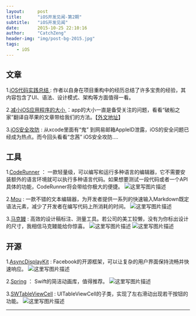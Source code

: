 ```yaml
---
layout:     post
title:      "iOS开发见闻-第2期"
subtitle:   "iOS开发见闻"
date:       2015-10-25 22:10:16
author:     "CatchZeng"
header-img: "img/post-bg-2015.jpg"
tags:
    - iOS
---
```


## 文章
1.[iOS代码实践总结 ](http://blog.csdn.net/colorapp/article/details/48597267) : 作者以自身在项目重构中的经历总结了许多宝贵的经验，其内容包含了UI、语法、设计模式、架构等方面值得一看。

2.[减小iOS应用程序的大小 ](http://beyondvincent.com/2014/03/24/2014-03-20-reducing-the-size-of-my-app/) ：app的大小一直是备受关注的问题，看看“破船之家”翻译自苹果的文章带给我们的方法。【[外文地址](https://developer.apple.com/library/ios/qa/qa1795/_index.html#//apple_ref/doc/uid/DTS40014195)】

3.[iOS安全攻防](http://blog.csdn.net/yiyaaixuexi/article/details/8288077) : 从xcode里面有“鬼” 到网易邮箱AppleID泄露，iOS的安全问题已经成为热点。而今回头看看“念茜” iOS安全攻防....



## 工具
1.[CodeRunner](http://www.douban.com/subject/11627846/) ： 一款轻量级，可以编写和运行多种语言的编辑器，它不需要安装额外的语言环境就可以执行多种语言代码。如果想要测试一段代码或者一个API具体的功能，CodeRunner将会带给你极大的便捷。
![这里写图片描述](http://a1.mzstatic.com/us/r30/Purple/v4/47/15/e3/4715e3e5-1332-c590-cc3d-81f8d88edaa6/screen800x500.jpeg)

2.[Mou](http://25.io/mou/) : 一款不错的文本编辑器，为开发者提供一系列的快速输入Markdown既定语法元素，减少了开发者在编写代码上所消耗的时间。
![这里写图片描述](http://25.io/mou/img/1@2x.png)

3.[马克鳗](http://www.getmarkman.com/) : 高效的设计稿标注、测量工具。若公司的美工较懒，没有为你标出设计的尺寸，我相信马克鳗能给你惊喜。
![这里写图片描述](http://www.getmarkman.com/static/img/marks/length.gif) ![这里写图片描述](http://www.getmarkman.com/static/img/marks/rect.gif)


## 开源
1.[AsyncDisplayKit](https://github.com/facebook/AsyncDisplayKit) : Facebook的开源框架，可以让复杂的用户界面保持流畅并快速响应。
![这里写图片描述](https://github.com/facebook/AsyncDisplayKit/raw/master/docs/assets/node-view-layer.png)


2.[Spring](https://github.com/MengTo/Spring) ： Swift的简洁动画库，值得推荐。
![这里写图片描述](https://camo.githubusercontent.com/96d7892bf2ea4da272e8ae6b45842f60ebb70933/687474703a2f2f636c2e6c792f696d6167652f3234316f30473147335333362f646f776e6c6f61642f737072696e6773657475702e6a7067)


3.[SWTableViewCell](https://github.com/CEWendel/SWTableViewCell) : UITableViewCell的子类，实现了左右滑动出现若干按钮的功能。
![这里写图片描述](https://camo.githubusercontent.com/c138fcd3df24ae1d91f8bf6feb51a1cf111606a4/687474703a2f2f692e696d6775722e636f6d2f6e6a4b436a4b382e676966)

----------



